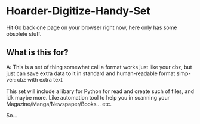 # Hoarder-Digitize-Handy-Set
Hit Go back one page on your browser right now, here only has some obsolete stuff.

## What is this for?
A: This is a set of thing somewhat call a format works just like your cbz, but just can save extra data to it in standard and human-readable format
simp-ver: cbz with extra text

This set will include a libary for Python for read and create such of files, and idk maybe more. Like automation tool to help you in scanning your Magazine/Manga/Newspaper/Books... etc.

So...